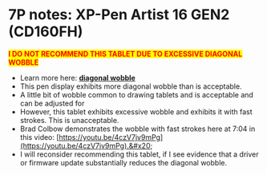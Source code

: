 # 7P notes: XP-Pen Artist 16 GEN2 (CD160FH)

<mark style="color:red;">**I DO NOT RECOMMEND THIS TABLET DUE TO EXCESSIVE DIAGONAL WOBBLE**</mark>&#x20;

* Learn more here: [**diagonal wobble**](../../../core-features/diagonal-wobble.md)&#x20;
* This pen display exhibits more diagonal wobble than is acceptable.
* A little bit of wobble common to drawing tablets and is acceptable and can be adjusted for
* However, this tablet exhibits excessive wobble and exhibits it with fast strokes. This is unacceptable.
* Brad Colbow demonstrates the wobble with fast strokes here at 7:04 in this video: [https://youtu.be/4czV7jv9mPg](https://youtu.be/4czV7jv9mPg).&#x20;
* I will reconsider recommending this tablet, if I see evidence that a driver or firmware update substantially reduces the diagonal wobble.

